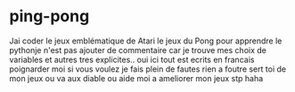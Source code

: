 # ping-pong
Jai coder le jeux emblématique de Atari le jeux du Pong pour apprendre le pythonje n'est pas ajouter de commentaire car je trouve mes choix de variables et autres tres explicites.. oui ici tout est ecrits en francais poignarder moi si vous voulez je fais plein de fautes rien a foutre sert toi de mon jeux ou va aux diable ou aide moi a ameliorer mon jeux stp haha
